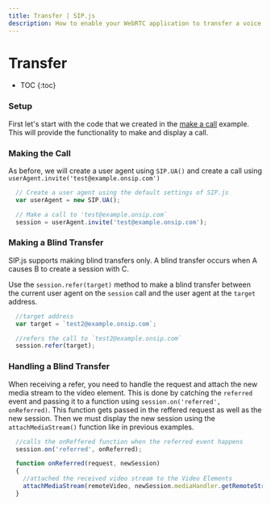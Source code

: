 ```yaml
---
title: Transfer | SIP.js
description: How to enable your WebRTC application to transfer a voice or video call.
---
```


# Transfer

* TOC
{:toc}



### Setup

First let's start with the code that we created in the [make a call](/guides/make-call/) example.  This will provide the functionality to make and display a call.

### Making the Call
As before, we will create a user agent using `SIP.UA()` and create a call using `userAgent.invite('test@example.onsip.com')`

~~~ javascript
  // Create a user agent using the default settings of SIP.js
  var userAgent = new SIP.UA();

  // Make a call to 'test@example.onsip.com`
  session = userAgent.invite('test@example.onsip.com');
~~~

### Making a Blind Transfer
SIP.js supports making blind transfers only.  A blind transfer occurs when A causes B to create a session with C.  

Use the `session.refer(target)` method to make a blind transfer between the current user agent on the `session` call and the user agent at the `target` address.

~~~ javascript
  //target address
  var target = `test2@example.onsip.com`;

  //refers the call to `test2@example.onsip.com`
  session.refer(target);
~~~

### Handling a Blind Transfer
When receiving a refer, you need to handle the request and attach the new media stream to the video element.  This is done by catching the `referred` event and passing it to a function using `session.on('referred', onReferred)`.  This function gets passed in the reffered request as well as the new session.  Then we must display the new session using the `attachMediaStream()` function like in previous examples.

~~~ javascript
  //calls the onReffered function when the referred event happens
  session.on('referred', onReferred);

  function onReferred(request, newSession)
  {
    //attached the received video stream to the Video Elements
    attachMediaStream(remoteVideo, newSession.mediaHandler.getRemoteStreams()[0]);
  }
~~~





